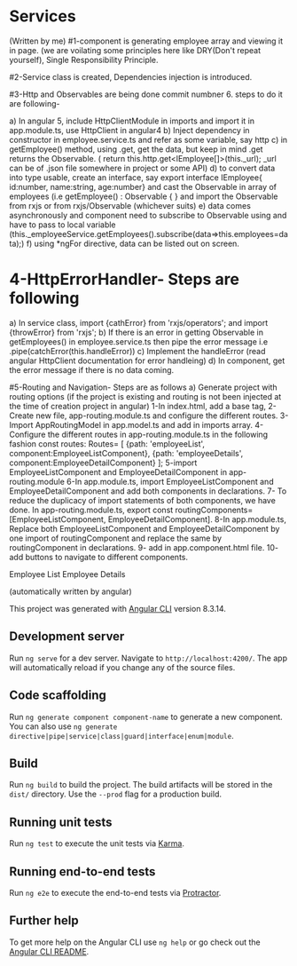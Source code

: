 # Services

(Written by me)
#1-component is generating employee array and viewing it in page. (we are voilating  some principles here like DRY(Don't repeat yourself), Single Responsibility Principle. 

#2-Service class is created, Dependencies injection is introduced.

#3-Http and Observables are being done commit numbner 6. steps to do it are following-

a) In angular 5, include HttpClientModule in imports and import it in app.module.ts, use HttpClient in angular4
b) Inject dependency in constructor in employee.service.ts and refer as some variable, say http
c) in getEmployee() method, using .get, get the data, but keep in mind .get returns the Observable.
(    return this.http.get<IEmployee[]>(this._url); _url can be of .json file somewhere in project or some API)
d) to convert data into type usable, create an interface, say export interface IEmployee{ id:number, name:string, age:number} and cast the Observable in array of employees (i.e getEmployee() : Observable<IEmployee> { } and import the Observable from rxjs or from rxjs/Observable (whichever suits)
e) data comes asynchronously and component need to subscribe to Observable using and have to pass to local variable (this._employeeService.getEmployees().subscribe(data=>this.employees=data);)
f) using *ngFor directive, data can be listed out on screen.

# 4-HttpErrorHandler- Steps are following
a) In service class, import {cathError} from 'rxjs/operators'; and import {throwError} from 'rxjs'; 
b) If there is an error in getting Observable in getEmployees() in employee.service.ts then pipe the error message
i.e  .pipe(catchError(this.handleError))
c) Implement the handleError (read angular HttpClient documentation for error handleing)
d) In component, get the error message if there is no data coming.

#5-Routing and Navigation- Steps are as follows
a) Generate project with routing options (if the project is existing and routing is not been injected at the time of creation project in angular)
	1-In index.html, add a base tag, <base href="/">
	2-Create new file, app-routing.module.ts and configure the different routes.
	3-Import AppRoutingModel in app.model.ts and add in imports array.
	4-Configure the different routes in app-routing.module.ts in the following fashion 
const routes: Routes= [ {path: 'employeeList', component:EmployeeListComponent}, {path: 'employeeDetails', component:EmployeeDetailComponent} ];
	5-import EmployeeListComponent and EmployeeDetailComponent in app-routing.module
	6-In app.module.ts, import EmployeeListComponent and EmployeeDetailComponent and add both components in declarations.
	7- To reduce the duplicacy of import statements of both components, we have done. In app-routing.module.ts, export const routingComponents=[EmployeeListComponent, EmployeeDetailComponent].
	8-In app.module.ts, Replace both EmployeeListComponent and EmployeeDetailComponent by one import of routingComponent and replace the same by routingComponent in declarations.
	9- add <router-outlet></router-outlet> in app.component.html file.
	10- add buttons to navigate to different components. 
<nav>
  <a routerLink="/employeeList" routerLinkActive="active">Employee List</a>
  <a routerLink="/employeeDetail" routerLinkActive="active">Employee Details</a>
</nav>



(automatically written by angular)



This project was generated with [Angular CLI](https://github.com/angular/angular-cli) version 8.3.14.

## Development server

Run `ng serve` for a dev server. Navigate to `http://localhost:4200/`. The app will automatically reload if you change any of the source files.

## Code scaffolding

Run `ng generate component component-name` to generate a new component. You can also use `ng generate directive|pipe|service|class|guard|interface|enum|module`.

## Build

Run `ng build` to build the project. The build artifacts will be stored in the `dist/` directory. Use the `--prod` flag for a production build.

## Running unit tests

Run `ng test` to execute the unit tests via [Karma](https://karma-runner.github.io).

## Running end-to-end tests

Run `ng e2e` to execute the end-to-end tests via [Protractor](http://www.protractortest.org/).

## Further help

To get more help on the Angular CLI use `ng help` or go check out the [Angular CLI README](https://github.com/angular/angular-cli/blob/master/README.md).
